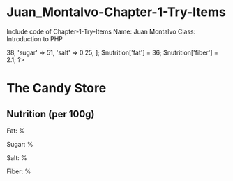 # Juan_Montalvo-Chapter-1-Try-Items
Include code of Chapter-1-Try-Items
Name: Juan Montalvo
Class: Introduction to PHP


<?php 
$nutrition = [
    'fat'   => 38, 
    'sugar' => 51, 
    'salt'  => 0.25,
];
$nutrition['fat']   = 36;
$nutrition['fiber'] = 2.1;
?>
<!DOCTYPE html>
<html>
  <head>
    <title>Updating Arrays</title>
    <link rel="stylesheet" href="css/styles.css">
  </head>
  <body>
    <h1>The Candy Store</h1>
    <h2>Nutrition (per 100g)</h2>
    <p>Fat:   <?php echo $nutrition['fat']; ?>%</p>
    <p>Sugar: <?php echo $nutrition['sugar']; ?>%</p>
    <p>Salt:  <?php echo $nutrition['salt']; ?>%</p>
    <p>Fiber: <?php echo $nutrition['fiber']; ?>%</p>
  </body>
</html>


